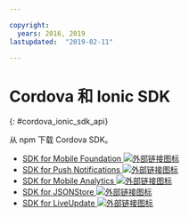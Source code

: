 ```yaml
---

copyright:
  years: 2016, 2019
lastupdated:  "2019-02-11"

---
```


#	Cordova 和 Ionic SDK
{: #cordova_ionic_sdk_api}

从 npm 下载 Cordova SDK。

* [SDK for Mobile Foundation ![外部链接图标](../../icons/launch-glyph.svg "外部链接图标")](https://www.npmjs.com/package/cordova-plugin-mfp)
* [SDK for Push Notifications ![外部链接图标](../../icons/launch-glyph.svg "外部链接图标")](https://www.npmjs.com/package/cordova-plugin-mfp-push)
* [SDK for Mobile Analytics ![外部链接图标](../../icons/launch-glyph.svg "外部链接图标")](https://www.npmjs.com/package/cordova-plugin-mfp-analytics)
* [SDK for JSONStore ![外部链接图标](../../icons/launch-glyph.svg "外部链接图标")](https://www.npmjs.com/package/cordova-plugin-mfp-jsonstore)
* [SDK for LiveUpdate ![外部链接图标](../../icons/launch-glyph.svg "外部链接图标")](https://www.npmjs.com/package/cordova-plugin-mfp-liveupdate)

